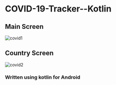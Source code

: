 # COVID-19-Tracker--Kotlin

## Main Screen 

![covid1](https://user-images.githubusercontent.com/44434337/79692020-6cff3e80-826b-11ea-9f00-906de792b66a.png)

## Country Screen

![covid2](https://user-images.githubusercontent.com/44434337/79692028-7c7e8780-826b-11ea-912e-b70ca37ff275.png)


### Written using kotlin for Android

